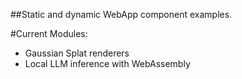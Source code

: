 ##Static and dynamic WebApp component examples.

#Current Modules:
- Gaussian Splat renderers
- Local LLM inference with WebAssembly